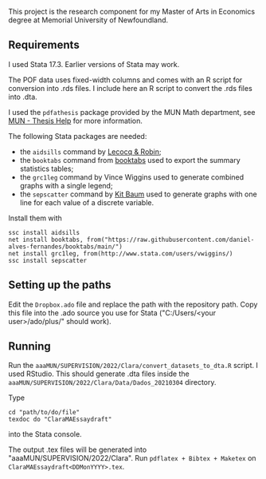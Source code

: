 This project is the research component for my Master of Arts in Economics degree at Memorial University of Newfoundland.

## Requirements

I used Stata 17.3. Earlier versions of Stata may work.

The POF data uses fixed-width columns and comes with an R script for conversion into .rds files. I include here an R script to convert the .rds files into .dta.

I used the `pdfathesis` package provided by the MUN Math department, see [MUN - Thesis Help](https://www.mun.ca/math/graduate-students/thesis-help/) for more information.

The following Stata packages are needed:
* the `aidsills` command by [Lecocq & Robin](https://journals.sagepub.com/doi/pdf/10.1177/1536867X1501500214);
* the `booktabs` command from [booktabs](https://github.com/daniel-alves-fernandes/booktabs) used to export the summary statistics tables;
* the `grc1leg` command by Vince Wiggins used to generate combined graphs with a single legend;
* the `sepscatter` command by [Kit Baum](https://www.statalist.org/forums/forum/general-stata-discussion/general/3803-sepscatter-available-from-ssc) used to generate graphs with one line for each value of a discrete variable.

Install them with
```
ssc install aidsills
net install booktabs, from("https://raw.githubusercontent.com/daniel-alves-fernandes/booktabs/main/")
net install grc1leg, from(http://www.stata.com/users/vwiggins/)
ssc install sepscatter
```

## Setting up the paths

Edit the `Dropbox.ado` file and replace the path with the repository path. Copy this file into the .ado source you use for Stata ("C:/Users/\<your user\>/ado/plus/" should work).

## Running

Run the `aaaMUN/SUPERVISION/2022/Clara/convert_datasets_to_dta.R` script. I used RStudio. This should generate .dta files inside the `aaaMUN/SUPERVISION/2022/Clara/Data/Dados_20210304` directory.

Type 
```
cd "path/to/do/file"
texdoc do "ClaraMAEssaydraft"
```
into the Stata console.

The output .tex files will be generated into "aaaMUN/SUPERVISION/2022/Clara". Run `pdflatex + Bibtex + Maketex` on `ClaraMAEssaydraft<DDMonYYYY>.tex`.
